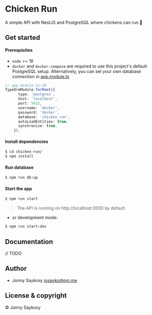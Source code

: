 # Chicken Run

A simple API with NestJS and PostgreSQL where chickens can run :chicken:

## Get started

#### Prerequisites

- `node` >= 16
- `docker` and `docker-compose` are required to use this project's default PostgreSQL setup. Alternatively, you can set your own database connection in [app.module.ts](https://github.com/josayko-courses/chicken-run/blob/39b4fcb17179868ef481f4c9a6700df483570986/src/app.module.ts#L10)

```typescript
// app.module.ts:10
TypeOrmModule.forRoot({
      type: 'postgres',
      host: 'localhost',
      port: 5432,
      username: 'docker',
      password: 'docker',
      database: 'chicken_run',
      autoLoadEntities: true,
      synchronize: true,
    }),
```

#### Install dependencies

```bash
$ cd chicken-run/
$ npm install
```

#### Run database

```bash
$ npm run db:up
```

#### Start the app

```bash
$ npm run start
```

> The API is running on http://localhost:3000 by default

- or development mode:

```bash
$ npm run start:dev
```

## Documentation

// TODO

## Author

- Jonny Saykosy <josayko@pm.me>

## License & copyright

© Jonny Saykosy
